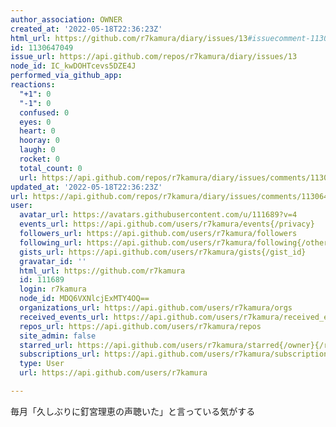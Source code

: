 ```yaml
---
author_association: OWNER
created_at: '2022-05-18T22:36:23Z'
html_url: https://github.com/r7kamura/diary/issues/13#issuecomment-1130647049
id: 1130647049
issue_url: https://api.github.com/repos/r7kamura/diary/issues/13
node_id: IC_kwDOHTcevs5DZE4J
performed_via_github_app: 
reactions:
  "+1": 0
  "-1": 0
  confused: 0
  eyes: 0
  heart: 0
  hooray: 0
  laugh: 0
  rocket: 0
  total_count: 0
  url: https://api.github.com/repos/r7kamura/diary/issues/comments/1130647049/reactions
updated_at: '2022-05-18T22:36:23Z'
url: https://api.github.com/repos/r7kamura/diary/issues/comments/1130647049
user:
  avatar_url: https://avatars.githubusercontent.com/u/111689?v=4
  events_url: https://api.github.com/users/r7kamura/events{/privacy}
  followers_url: https://api.github.com/users/r7kamura/followers
  following_url: https://api.github.com/users/r7kamura/following{/other_user}
  gists_url: https://api.github.com/users/r7kamura/gists{/gist_id}
  gravatar_id: ''
  html_url: https://github.com/r7kamura
  id: 111689
  login: r7kamura
  node_id: MDQ6VXNlcjExMTY4OQ==
  organizations_url: https://api.github.com/users/r7kamura/orgs
  received_events_url: https://api.github.com/users/r7kamura/received_events
  repos_url: https://api.github.com/users/r7kamura/repos
  site_admin: false
  starred_url: https://api.github.com/users/r7kamura/starred{/owner}{/repo}
  subscriptions_url: https://api.github.com/users/r7kamura/subscriptions
  type: User
  url: https://api.github.com/users/r7kamura

---
```

毎月「久しぶりに釘宮理恵の声聴いた」と言っている気がする